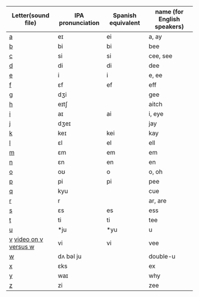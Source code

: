 |Letter(sound file)|IPA pronunciation|Spanish equivalent|name (for English speakers)|
|--|--|--|--|
|<a href="https://commons.wikimedia.org/wiki/File:En-us-a.ogg?embedplayer=yes">a</a>|eɪ|ei|a, ay|
|<a href="https://commons.wikimedia.org/wiki/File:En-us-b.ogg?embedplayer=yes">b</a>|bi|bi|bee|
|<a href="https://commons.wikimedia.org/wiki/File:En-us-c.ogg?embedplayer=yes">c</a>|si|si|cee, see|
|<a href="https://commons.wikimedia.org/wiki/File:En-us-d.ogg?embedplayer=yes">d</a>|di|di|dee|
|<a href="https://commons.wikimedia.org/wiki/File:En-us-e.ogg?embedplayer=yes">e</a>|i|i|e, ee|
|<a href="https://commons.wikimedia.org/wiki/File:En-us-f.ogg?embedplayer=yes">f</a>|ɛf|ef|eff|
|<a href="https://commons.wikimedia.org/wiki/File:En-us-g.ogg?embedplayer=yes">g</a>|dʒi| | gee|
|<a href="https://commons.wikimedia.org/wiki/File:En-us-h.ogg?embedplayer=yes">h</a>|eɪtʃ| | aitch|
|<a href="https://commons.wikimedia.org/wiki/File:En-us-i.ogg?embedplayer=yes">i</a>|aɪ|ai|i, eye|
|<a href="https://commons.wikimedia.org/wiki/File:En-us-j.ogg?embedplayer=yes">j</a>|dʒeɪ| |jay|
|<a href="https://commons.wikimedia.org/wiki/File:En-us-k.ogg?embedplayer=yes">k</a>|keɪ|kei|kay|
|<a href="https://commons.wikimedia.org/wiki/File:En-us-l.ogg?embedplayer=yes">l</a>|ɛl|el|ell|
|<a href="https://commons.wikimedia.org/wiki/File:En-us-m.ogg?embedplayer=yes">m</a>|ɛm|em|em|
|<a href="https://commons.wikimedia.org/wiki/File:En-us-n.ogg?embedplayer=yes">n</a>|ɛn|en|en|
|<a href="https://commons.wikimedia.org/wiki/File:En-us-o.ogg?embedplayer=yes">o</a>|oʊ|o|o, oh|
|<a href="https://commons.wikimedia.org/wiki/File:En-us-p.ogg?embedplayer=yes">p</a>|pi|pi|pee|
|<a href="https://commons.wikimedia.org/wiki/File:En-us-q.ogg?embedplayer=yes">q</a>|kyu| |cue|
|<a href="https://commons.wikimedia.org/wiki/File:En-us-r.ogg?embedplayer=yes">r</a>|r| |ar, are|
|<a href="https://commons.wikimedia.org/wiki/File:En-us-s.ogg?embedplayer=yes">s</a>|ɛs|es|ess|
|<a href="https://commons.wikimedia.org/wiki/File:En-us-t.ogg?embedplayer=yes">t</a>|ti|ti|tee|
|<a href="https://commons.wikimedia.org/wiki/File:En-us-u.ogg?embedplayer=yes">u</a>|*ju|*yu|u|
|<a href="https://commons.wikimedia.org/wiki/File:En-us-v.ogg?embedplayer=yes">v</a> <a href="https://www.youtube.com/watch?v=e8NbVrMGrh8">video on v versus w</a>|vi|vi|vee|
|<a href="https://commons.wikimedia.org/wiki/File:En-us-w.ogg?embedplayer=yes">w</a>|dʌ bəl ju| |double-u|
|<a href="https://commons.wikimedia.org/wiki/File:En-us-x.ogg?embedplayer=yes">x</a>|ɛks| |ex|
|<a href="https://commons.wikimedia.org/wiki/File:En-us-y.ogg?embedplayer=yes">y</a>|waɪ| |why|
|<a href="https://commons.wikimedia.org/wiki/File:En-us-z.ogg?embedplayer=yes">z</a>|zi| |zee|
